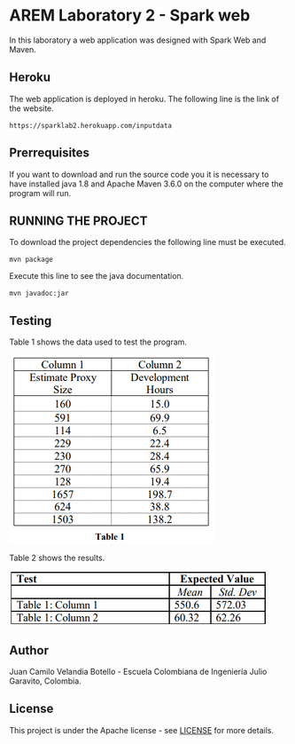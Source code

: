 # AREM Laboratory 2 - Spark web

In this laboratory a web application was designed with Spark Web and Maven.

## Heroku

The web application is deployed in heroku. The following line is the link of the website.
```
https://sparklab2.herokuapp.com/inputdata
```

## Prerrequisites

If you want to download and run the source code you it is necessary to have installed java 1.8 and Apache Maven 3.6.0  on the computer where the program will run.

## RUNNING THE PROJECT

To download the project dependencies the following line must be executed.
```
mvn package
```

Execute this line to see the java documentation.
```
mvn javadoc:jar
```
## Testing

Table 1 shows the data used to test the program.

![](https://github.com/jcamilovelandiab/labHerokuAREM/blob/master/images/testingData.PNG)

Table 2 shows the results.

![](https://github.com/jcamilovelandiab/labHerokuAREM/blob/master/images/testingResults.PNG)

## Author

Juan Camilo Velandia Botello - Escuela Colombiana de Ingeniería Julio Garavito, Colombia.

## License

This project is under the Apache license - see [LICENSE](LICENSE.md) for more details.

